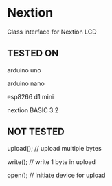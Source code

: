 # Nextion
Class interface for Nextion LCD

## TESTED ON

arduino uno

arduino nano

esp8266 d1 mini

nextion BASIC 3.2

## NOT TESTED

upload(); // upload multiple bytes

write(); // write 1 byte in upload

open(); // initiate device for upload 
